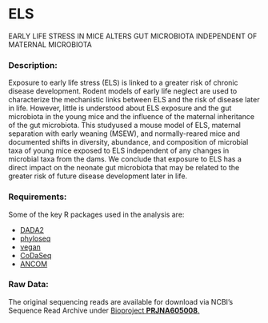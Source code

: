 # ELS

EARLY LIFE STRESS IN MICE ALTERS GUT MICROBIOTA INDEPENDENT OF MATERNAL MICROBIOTA
<h3>Description:</h3>
<p>Exposure to early life stress (ELS) is linked to a greater risk of chronic disease development. Rodent models of early life neglect are used to characterize the mechanistic links between ELS and the risk of disease later in life. However, little is understood about ELS exposure and the gut microbiota in the young mice and the influence of the maternal inheritance of the gut microbiota. This studyused a mouse model of ELS, maternal separation with early weaning (MSEW), and normally-reared mice and documented shifts in diversity, abundance, and composition of microbial taxa of young mice exposed to ELS independent of any changes in microbial taxa from the dams. We conclude that exposure to ELS has a direct impact on the neonate gut microbiota that may be related to the greater risk of future disease development later in life. </p>

<h3>Requirements:</h3>
<p>Some of the key R packages used in the analysis are:</p>
<ul>
<li><a href="https://benjjneb.github.io/dada2/index.html">DADA2</a></li>
<li><a href="https://joey711.github.io/phyloseq/" rel="nofollow">phyloseq</a></li>
<li><a href="https://cran.r-project.org/package=vegan" rel="nofollow">vegan</a></li>
<li><a href="https://github.com/ggloor/CoDaSeq">CoDaSeq</a></li>
<li><a href="https://github.com/sidhujyatha/ANCOM">ANCOM</a></li>
</ul>
<h3>Raw Data:</h3>
<p><span>The original sequencing reads are available for download via NCBI&rsquo;s Sequence Read Archive under&nbsp;<a href="https://www.ncbi.nlm.nih.gov/bioproject/PRJNA605008" rel="nofollow">Bioproject&nbsp;<strong _ngcontent-atv-c11="" class="left">PRJNA605008</strong>.</a></span></p>
